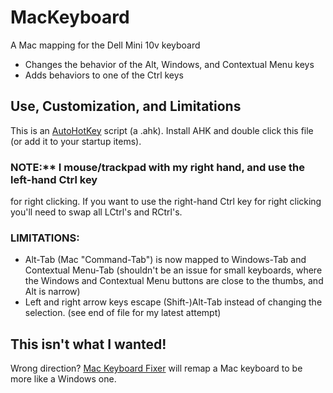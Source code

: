 # MacKeyboard

A Mac mapping for the Dell Mini 10v keyboard
- Changes the behavior of the Alt, Windows, and Contextual Menu keys
- Adds behaviors to one of the Ctrl keys

## Use, Customization, and Limitations

This is an [AutoHotKey](http://www.autohotkey.com/) script (a .ahk). Install AHK and
double click this file (or add it to your startup items).

### NOTE:** I mouse/trackpad with my right hand, and use the left-hand Ctrl key
for right clicking. If you want to use the right-hand Ctrl key for right clicking
you'll need to swap all LCtrl's and RCtrl's.

### LIMITATIONS:
- Alt-Tab (Mac "Command-Tab") is now mapped to Windows-Tab and Contextual Menu-Tab
  (shouldn't be an issue for small keyboards, where the Windows and Contextual Menu
  buttons are close to the thumbs, and Alt is narrow)
- Left and right arrow keys escape (Shift-)Alt-Tab instead of changing the selection.
  (see end of file for my latest attempt)

## This isn't what I wanted!

Wrong direction? [Mac Keyboard Fixer](https://github.com/richard4339/Mac-Keyboard-Fixer)
will remap a Mac keyboard to be more like a Windows one.